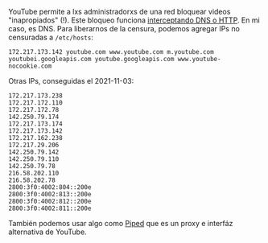 YouTube permite a lxs administradorxs de una red bloquear videos "inapropiados" (!). Este bloqueo funciona [interceptando DNS o HTTP](https://support.google.com/a/answer/6214622?hl=en). En mi caso, es DNS. Para liberarnos de la censura, podemos agregar IPs no censuradas a `/etc/hosts`:

```
172.217.173.142 youtube.com www.youtube.com m.youtube.com youtubei.googleapis.com youtube.googleapis.com www.youtube-nocookie.com
```

Otras IPs, conseguidas el 2021-11-03:

```
172.217.173.238
172.217.172.110
172.217.172.78
142.250.79.174
172.217.173.174
172.217.173.142
172.217.162.238
172.217.29.206
142.250.79.142
142.250.79.110
142.250.79.78
216.58.202.110
216.58.202.78
2800:3f0:4002:804::200e
2800:3f0:4002:813::200e
2800:3f0:4002:812::200e
2800:3f0:4002:811::200e
```

También podemos usar algo como [Piped](https://piped.kavin.rocks/) que es un proxy e interfáz alternativa de YouTube.
